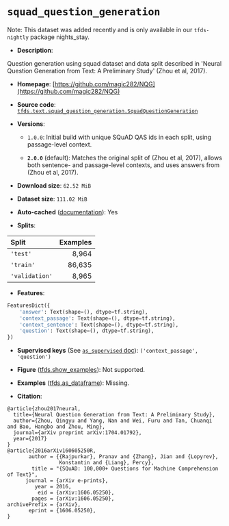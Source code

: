 <div itemscope itemtype="http://schema.org/Dataset">
  <div itemscope itemprop="includedInDataCatalog" itemtype="http://schema.org/DataCatalog">
    <meta itemprop="name" content="TensorFlow Datasets" />
  </div>
  <meta itemprop="name" content="squad_question_generation" />
  <meta itemprop="description" content="Question generation using squad dataset and data split described in &#x27;Neural&#10;Question Generation from Text: A Preliminary Study&#x27; (Zhou et al, 2017).&#10;&#10;To use this dataset:&#10;&#10;```python&#10;import tensorflow_datasets as tfds&#10;&#10;ds = tfds.load(&#x27;squad_question_generation&#x27;, split=&#x27;train&#x27;)&#10;for ex in ds.take(4):&#10;  print(ex)&#10;```&#10;&#10;See [the guide](https://www.tensorflow.org/datasets/overview) for more&#10;informations on [tensorflow_datasets](https://www.tensorflow.org/datasets).&#10;&#10;" />
  <meta itemprop="url" content="https://www.tensorflow.org/datasets/catalog/squad_question_generation" />
  <meta itemprop="sameAs" content="https://github.com/magic282/NQG" />
  <meta itemprop="citation" content="@article{zhou2017neural,&#10;  title={Neural Question Generation from Text: A Preliminary Study},&#10;  author={Zhou, Qingyu and Yang, Nan and Wei, Furu and Tan, Chuanqi and Bao, Hangbo and Zhou, Ming},&#10;  journal={arXiv preprint arXiv:1704.01792},&#10;  year={2017}&#10;}&#10;@article{2016arXiv160605250R,&#10;       author = {{Rajpurkar}, Pranav and {Zhang}, Jian and {Lopyrev},&#10;                 Konstantin and {Liang}, Percy},&#10;        title = &quot;{SQuAD: 100,000+ Questions for Machine Comprehension of Text}&quot;,&#10;      journal = {arXiv e-prints},&#10;         year = 2016,&#10;          eid = {arXiv:1606.05250},&#10;        pages = {arXiv:1606.05250},&#10;archivePrefix = {arXiv},&#10;       eprint = {1606.05250},&#10;}" />
</div>

# `squad_question_generation`


Note: This dataset was added recently and is only available in our
`tfds-nightly` package
<span class="material-icons" title="Available only in the tfds-nightly package">nights_stay</span>.

*   **Description**:

Question generation using squad dataset and data split described in 'Neural
Question Generation from Text: A Preliminary Study' (Zhou et al, 2017).

*   **Homepage**:
    [https://github.com/magic282/NQG](https://github.com/magic282/NQG)

*   **Source code**:
    [`tfds.text.squad_question_generation.SquadQuestionGeneration`](https://github.com/tensorflow/datasets/tree/master/tensorflow_datasets/text/squad_question_generation/squad_question_generation.py)

*   **Versions**:

    *   `1.0.0`: Initial build with unique SQuAD QAS ids in each split, using
        passage-level context.

    *   **`2.0.0`** (default): Matches the original split of (Zhou et al, 2017),
        allows both sentence- and passage-level contexts, and uses answers from
        (Zhou et al, 2017).

*   **Download size**: `62.52 MiB`

*   **Dataset size**: `111.02 MiB`

*   **Auto-cached**
    ([documentation](https://www.tensorflow.org/datasets/performances#auto-caching)):
    Yes

*   **Splits**:

Split          | Examples
:------------- | -------:
`'test'`       | 8,964
`'train'`      | 86,635
`'validation'` | 8,965

*   **Features**:

```python
FeaturesDict({
    'answer': Text(shape=(), dtype=tf.string),
    'context_passage': Text(shape=(), dtype=tf.string),
    'context_sentence': Text(shape=(), dtype=tf.string),
    'question': Text(shape=(), dtype=tf.string),
})
```

*   **Supervised keys** (See
    [`as_supervised` doc](https://www.tensorflow.org/datasets/api_docs/python/tfds/load#args)):
    `('context_passage', 'question')`

*   **Figure**
    ([tfds.show_examples](https://www.tensorflow.org/datasets/api_docs/python/tfds/visualization/show_examples)):
    Not supported.

*   **Examples**
    ([tfds.as_dataframe](https://www.tensorflow.org/datasets/api_docs/python/tfds/as_dataframe)):
    Missing.

*   **Citation**:

```
@article{zhou2017neural,
  title={Neural Question Generation from Text: A Preliminary Study},
  author={Zhou, Qingyu and Yang, Nan and Wei, Furu and Tan, Chuanqi and Bao, Hangbo and Zhou, Ming},
  journal={arXiv preprint arXiv:1704.01792},
  year={2017}
}
@article{2016arXiv160605250R,
       author = {{Rajpurkar}, Pranav and {Zhang}, Jian and {Lopyrev},
                 Konstantin and {Liang}, Percy},
        title = "{SQuAD: 100,000+ Questions for Machine Comprehension of Text}",
      journal = {arXiv e-prints},
         year = 2016,
          eid = {arXiv:1606.05250},
        pages = {arXiv:1606.05250},
archivePrefix = {arXiv},
       eprint = {1606.05250},
}
```
